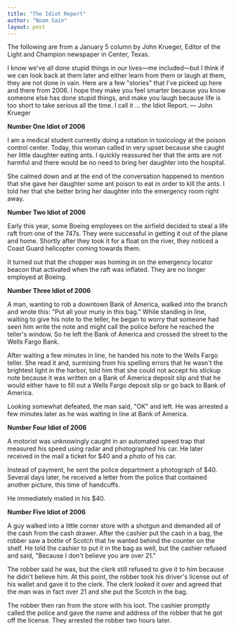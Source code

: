 ```yaml
---
title: "The Idiot Report"
author: "Noam Sain"
layout: post
---
```


The following are from a January 5 column by John Krueger, Editor of the Light and Champion newspaper in Center, Texas.

I know we've all done stupid things in our lives—me included—but I think if we can look back at them later and either learn from them or laugh at them, they are not done in vain. Here are a few "stories" that I've picked up here and there from 2006. I hope they make you feel smarter because you know someone else has done stupid things, and make you laugh because life is too short to take serious all the time. I call it … the Idiot Report. — John Krueger

**Number One Idiot of 2006**

I am a medical student currently doing a rotation in toxicology at the poison control center. Today, this woman called in very upset because she caught her little daughter eating ants. I quickly reassured her that the ants are not harmful and there would be no need to bring her daughter into the hospital.

She calmed down and at the end of the conversation happened to mention that she gave her daughter some ant poison to eat in order to kill the ants. I told her that she better bring her daughter into the emergency room right away.

**Number Two Idiot of 2006**

Early this year, some Boeing employees on the airfield decided to steal a life raft from one of the 747s. They were successful in getting it out of the plane and home. Shortly after they took it for a float on the river, they noticed a Coast Guard helicopter coming towards them.

It turned out that the chopper was homing in on the emergency locator beacon that activated when the raft was inflated. They are no longer employed at Boeing.

**Number Three Idiot of 2006**

A man, wanting to rob a downtown Bank of America, walked into the branch and wrote this: "Put all your muny in this bag." While standing in line, waiting to give his note to the teller, he began to worry that someone had seen him write the note and might call the police before he reached the teller's window. So he left the Bank of America and crossed the street to the Wells Fargo Bank.

After waiting a few minutes in line, he handed his note to the Wells Fargo teller. She read it and, surmising from his spelling errors that he wasn't the brightest light in the harbor, told him that she could not accept his stickup note because it was written on a Bank of America deposit slip and that he would either have to fill out a Wells Fargo deposit slip or go back to Bank of America.

Looking somewhat defeated, the man said, "OK" and left. He was arrested a few minutes later as he was waiting in line at Bank of America.

**Number Four Idiot of 2006**

A motorist was unknowingly caught in an automated speed trap that measured his speed using radar and photographed his car. He later received in the mail a ticket for $40 and a photo of his car.

Instead of payment, he sent the police department a photograph of $40. Several days later, he received a letter from the police that contained another picture, this time of handcuffs.

He immediately mailed in his $40.

**Number Five Idiot of 2006**

A guy walked into a little corner store with a shotgun and demanded all of the cash from the cash drawer. After the cashier put the cash in a bag, the robber saw a bottle of Scotch that he wanted behind the counter on the shelf. He told the cashier to put it in the bag as well, but the cashier refused and said, "Because I don't believe you are over 21."

The robber said he was, but the clerk still refused to give it to him because he didn't believe him. At this point, the robber took his driver's license out of his wallet and gave it to the clerk. The clerk looked it over and agreed that the man was in fact over 21 and she put the Scotch in the bag.

The robber then ran from the store with his loot. The cashier promptly called the police and gave the name and address of the robber that he got off the license. They arrested the robber two hours later.
